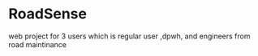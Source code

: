 # RoadSense
web project for 3 users which is regular user ,dpwh, and engineers from road maintinance
